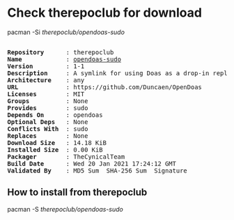# Check therepoclub for download

        
pacman -Si *therepoclub/opendoas-sudo*

<div class="highlight"><pre class="highlight"><text>
<b>Repository</b>      : therepoclub
<b>Name</b>            : <a href='../../x86_64/opendoas-sudo-1-1-any.pkg.tar.zst'>opendoas-sudo</a>
<b>Version</b>         : 1-1
<b>Description</b>     : A symlink for using Doas as a drop-in replacement to sudo
<b>Architecture</b>    : any
<b>URL</b>             : https://github.com/Duncaen/OpenDoas
<b>Licenses</b>        : MIT
<b>Groups</b>          : None
<b>Provides</b>        : sudo
<b>Depends On</b>      : opendoas
<b>Optional Deps</b>   : None
<b>Conflicts With</b>  : sudo
<b>Replaces</b>        : None
<b>Download Size</b>   : 14.18 KiB
<b>Installed Size</b>  : 0.00 KiB
<b>Packager</b>        : TheCynicalTeam <wayne6324@gmail.com>
<b>Build Date</b>      : Wed 20 Jan 2021 17:24:12 GMT
<b>Validated By</b>    : MD5 Sum  SHA-256 Sum  Signature
</text></pre></div>

## How to install from therepoclub

        
pacman -S *therepoclub/opendoas-sudo*

